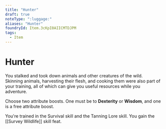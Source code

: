 ```yaml
---
title: "Hunter"
draft: true
noteType: ":luggage:"
aliases: "Hunter"
foundryId: Item.3cKpI0AIICMTDJPM
tags:
  - Item
---
```


# Hunter

You stalked and took down animals and other creatures of the wild. Skinning animals, harvesting their flesh, and cooking them were also part of your training, all of which can give you useful resources while you adventure.

Choose two attribute boosts. One must be to **Dexterity** or **Wisdom**, and one is a free attribute boost.

You're trained in the Survival skill and the Tanning Lore skill. You gain the [[Survey Wildlife]] skill feat.
